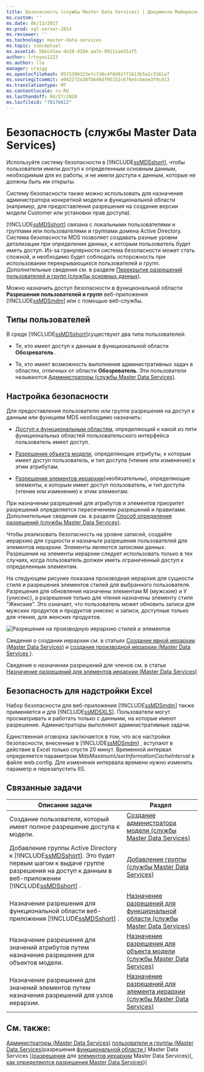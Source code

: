 ```yaml
---
title: Безопасность (службы Master Data Services) | Документы Майкрософт
ms.custom: ''
ms.date: 06/13/2017
ms.prod: sql-server-2014
ms.reviewer: ''
ms.technology: master-data-services
ms.topic: conceptual
ms.assetid: 56bc41ea-de28-4184-aa7e-99111ae55af5
author: lrtoyou1223
ms.author: lle
manager: craigg
ms.openlocfilehash: 05f5390323efcf38c4f0d91f71613b5a2c3161a7
ms.sourcegitcommit: e042272a38fb646df05152c676e5cbeae3f9cd13
ms.translationtype: MT
ms.contentlocale: ru-RU
ms.lasthandoff: 04/27/2020
ms.locfileid: "78176612"
---
```

# <a name="security-master-data-services"></a>Безопасность (службы Master Data Services)
  Используйте систему безопасности в [!INCLUDE[ssMDSshort](../includes/ssmdsshort-md.md)], чтобы пользователи имели доступ к определенным основным данным, необходимым для их работы, и не имели доступа к данным, которые не должны быть им открыты.

 Систему безопасности также можно использовать для назначения администратора конкретной модели и функциональной области (например, для предоставления разрешения на создание версии модели Customer или установки прав доступа).

 [!INCLUDE[ssMDSshort](../includes/ssmdsshort-md.md)] связана с локальными пользователями и группами или пользователями и группами домена Active Directory. Система безопасности MDS позволяет создавать разные уровни детализации при определении данных, к которым пользователь будет иметь доступ. Из-за гранулярности система безопасности может стать сложной, и необходимо будет соблюдать осторожность при использовании перекрывающихся пользователей и групп. Дополнительные сведения см. в разделе [Перекрытие разрешений пользователей и групп (службы основных данных)](overlapping-user-and-group-permissions-master-data-services.md).

 Можно назначить доступ безопасности в функциональной области **Разрешения пользователей и групп** веб-приложения [!INCLUDE[ssMDSmdm](../includes/ssmdsmdm-md.md)] или с помощью веб-службы.

## <a name="types-of-users"></a>Типы пользователей
 В среде [!INCLUDE[ssMDSshort](../includes/ssmdsshort-md.md)]существуют два типа пользователей:

-   Те, кто имеет доступ к данным в функциональной области **Обозреватель** .

-   Те, кто имеет возможность выполнения административных задач в областях, отличных от области **Обозреватель**. Эти пользователи называются [Администраторы (службы Master Data Services)](../../2014/master-data-services/administrators-master-data-services.md).

## <a name="how-to-set-security"></a>Настройка безопасности
 Для предоставления пользователю или группе разрешения на доступ к данным или функциям MDS необходимо назначить:

-   [Доступ к функциональным областям](../../2014/master-data-services/functional-area-permissions-master-data-services.md), определяющий к какой из пяти функциональных областей пользовательского интерфейса пользователь имеет доступ.

-   [Разрешения объекта модели](../../2014/master-data-services/model-object-permissions-master-data-services.md), определяющие атрибуты, к которым имеет доступ пользователь, и тип доступа (чтение или изменение) к этим атрибутам.

-   [Разрешения элементов иерархии](../../2014/master-data-services/hierarchy-member-permissions-master-data-services.md)(необязательны), определяющие элементы, к которым имеет доступ пользователь, и тип доступа (чтение или изменение) к этим элементам.

 При назначении разрешений для атрибутов и элементов приоритет разрешений определяется пересечением разрешений и правилами. Дополнительные сведения см. в разделе [Способ определения разрешений (службы Master Data Services)](../../2014/master-data-services/how-permissions-are-determined-master-data-services.md).

 Чтобы реализовать безопасность на уровне записей, создайте иерархию для сущности и назначьте разрешения пользователей для элементов иерархии. Элементы являются записями данных.  Разрешения на элементы иерархии следует использовать только в тех случаях, когда пользователь должен иметь ограниченный доступ к определенным элементам.

 На следующем рисунке показана производная иерархия для сущности стиля и разрешения элементов стилей для выбранного пользователя. Разрешения для обновления назначены элементам М {мужские} и У {унисекс}, а разрешения только для чтения назначены элементу стиля "Женские". Это означает, что пользователь может обновить записи для мужских продуктов и продуктов унисекс и записи, доступные только для чтения, для женских продуктов.

 ![Разрешения на производную иерархию стилей и элементов](../../2014/master-data-services/media/style-derived-hierarchy-mds.png "Разрешения на производную иерархию стилей и элементов")

 Сведения о создании иерархии см. в статьях [Создание явной иерархии &#40;Master Data Services&#41;](../../2014/master-data-services/create-an-explicit-hierarchy-master-data-services.md) и [создание производной иерархии &#40;Master Data Services ](../../2014/master-data-services/create-a-derived-hierarchy-master-data-services.md)&#41;.

 Сведения о назначении разрешений для членов см. в статье [Назначение разрешений для элементов иерархии &#40;Master Data Services&#41;](../../2014/master-data-services/assign-hierarchy-member-permissions-master-data-services.md)

## <a name="security-in-the-add-in-for-excel"></a>Безопасность для надстройки Excel
 Набор безопасности для веб-приложения [!INCLUDE[ssMDSmdm](../includes/ssmdsmdm-md.md)] также применяется и для [!INCLUDE[ssMDSXLS](../includes/ssmdsxls-md.md)]. Пользователи могут просматривать и работать только с данными, на которые имеют разрешение. Администраторы выполняют административные задачи.

 Единственная оговорка заключается в том, что все настройки безопасности, внесенные в [!INCLUDE[ssMDSmdm](../includes/ssmdsmdm-md.md)] , вступают в действие в Excel только спустя 20 минут. Временной интервал определяется параметром *MdsMaximumUserInformationCacheInterval* в файле web.config. Для изменения интервала времени нужно изменить параметр и перезапустить IIS.

## <a name="related-tasks"></a>Связанные задачи

|Описание задачи|Раздел|
|----------------------|-----------|
|Создание пользователя, который имеет полное разрешение доступа к модели.|[Создание администратора модели (службы Master Data Services)](../../2014/master-data-services/create-a-model-administrator-master-data-services.md)|
|Добавление группы Active Directory к [!INCLUDE[ssMDSshort](../includes/ssmdsshort-md.md)]. Это будет первым шагом к выдаче группе разрешения на доступ к данным в веб-приложении [!INCLUDE[ssMDSshort](../includes/ssmdsshort-md.md)] .|[Добавление группы (службы Master Data Services)](../../2014/master-data-services/add-a-group-master-data-services.md)|
|Назначение разрешения для функциональной области веб-приложения [!INCLUDE[ssMDSshort](../includes/ssmdsshort-md.md)] .|[Назначение разрешений для функциональной области (службы Master Data Services)](../../2014/master-data-services/assign-functional-area-permissions-master-data-services.md)|
|Назначение разрешения для значений атрибутов путем назначения разрешения для объектов модели.|[Назначение разрешения для объекта модели (службы Master Data Services)](../../2014/master-data-services/assign-model-object-permissions-master-data-services.md)|
|Назначение разрешения для значений элементов путем назначения разрешений для узлов иерархии.|[Назначение разрешений для элемента иерархии (службы Master Data Services)](../../2014/master-data-services/assign-hierarchy-member-permissions-master-data-services.md)|

## <a name="see-also"></a>См. также:
 [Администраторы &#40;Master Data Services&#41;](../../2014/master-data-services/administrators-master-data-services.md) [пользователи и группы &#40;Master Data Services](../../2014/master-data-services/users-and-groups-master-data-services.md)&#41;разрешения [функциональной области &#40;](../../2014/master-data-services/functional-area-permissions-master-data-services.md) Master Data Services [&#41;&#40;разрешения](../../2014/master-data-services/model-object-permissions-master-data-services.md) для [элементов иерархии](../../2014/master-data-services/hierarchy-member-permissions-master-data-services.md) Master Data Services&#41;&#40;[, как определяются разрешения Master Data Services](../../2014/master-data-services/how-permissions-are-determined-master-data-services.md)&#41;&#40;


